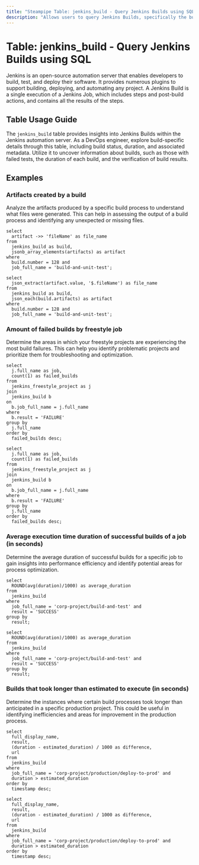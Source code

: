 ```yaml
---
title: "Steampipe Table: jenkins_build - Query Jenkins Builds using SQL"
description: "Allows users to query Jenkins Builds, specifically the build details, providing insights into build status, duration, and other related details."
---
```


# Table: jenkins_build - Query Jenkins Builds using SQL

Jenkins is an open-source automation server that enables developers to build, test, and deploy their software. It provides numerous plugins to support building, deploying, and automating any project. A Jenkins Build is a single execution of a Jenkins Job, which includes steps and post-build actions, and contains all the results of the steps.

## Table Usage Guide

The `jenkins_build` table provides insights into Jenkins Builds within the Jenkins automation server. As a DevOps engineer, explore build-specific details through this table, including build status, duration, and associated metadata. Utilize it to uncover information about builds, such as those with failed tests, the duration of each build, and the verification of build results.

## Examples

### Artifacts created by a build
Analyze the artifacts produced by a specific build process to understand what files were generated. This can help in assessing the output of a build process and identifying any unexpected or missing files.

```sql+postgres
select
  artifact ->> 'fileName' as file_name
from
  jenkins_build as build,
  jsonb_array_elements(artifacts) as artifact
where
  build.number = 128 and
  job_full_name = 'build-and-unit-test';
```

```sql+sqlite
select
  json_extract(artifact.value, '$.fileName') as file_name
from
  jenkins_build as build,
  json_each(build.artifacts) as artifact
where
  build.number = 128 and
  job_full_name = 'build-and-unit-test';
```

### Amount of failed builds by freestyle job
Determine the areas in which your freestyle projects are experiencing the most build failures. This can help you identify problematic projects and prioritize them for troubleshooting and optimization.

```sql+postgres
select
  j.full_name as job,
  count(1) as failed_builds
from
  jenkins_freestyle_project as j
join
  jenkins_build b
on
  b.job_full_name = j.full_name
where
  b.result = 'FAILURE'
group by
  j.full_name
order by
  failed_builds desc;
```

```sql+sqlite
select
  j.full_name as job,
  count(1) as failed_builds
from
  jenkins_freestyle_project as j
join
  jenkins_build b
on
  b.job_full_name = j.full_name
where
  b.result = 'FAILURE'
group by
  j.full_name
order by
  failed_builds desc;
```

### Average execution time duration of successful builds of a job (in seconds)
Determine the average duration of successful builds for a specific job to gain insights into performance efficiency and identify potential areas for process optimization.

```sql+postgres
select
  ROUND(avg(duration)/1000) as average_duration
from
  jenkins_build
where
  job_full_name = 'corp-project/build-and-test' and
  result = 'SUCCESS'
group by
  result;
```

```sql+sqlite
select
  ROUND(avg(duration)/1000) as average_duration
from
  jenkins_build
where
  job_full_name = 'corp-project/build-and-test' and
  result = 'SUCCESS'
group by
  result;
```

### Builds that took longer than estimated to execute (in seconds)
Determine the instances where certain build processes took longer than anticipated in a specific production project. This could be useful in identifying inefficiencies and areas for improvement in the production process.

```sql+postgres
select
  full_display_name,
  result,
  (duration - estimated_duration) / 1000 as difference,
  url
from
  jenkins_build
where
  job_full_name = 'corp-project/production/deploy-to-prod' and
  duration > estimated_duration
order by
  timestamp desc;
```

```sql+sqlite
select
  full_display_name,
  result,
  (duration - estimated_duration) / 1000 as difference,
  url
from
  jenkins_build
where
  job_full_name = 'corp-project/production/deploy-to-prod' and
  duration > estimated_duration
order by
  timestamp desc;
```
